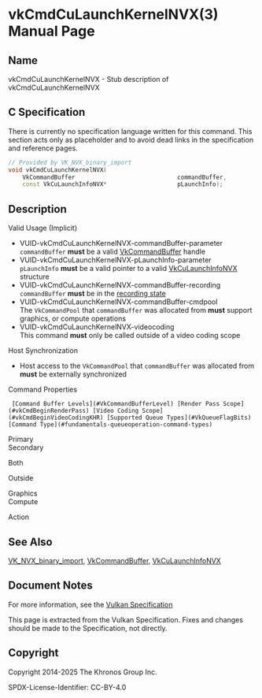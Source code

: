 # vkCmdCuLaunchKernelNVX(3) Manual Page

## Name

vkCmdCuLaunchKernelNVX - Stub description of vkCmdCuLaunchKernelNVX



## [](#_c_specification)C Specification

There is currently no specification language written for this command. This section acts only as placeholder and to avoid dead links in the specification and reference pages.

```c++
// Provided by VK_NVX_binary_import
void vkCmdCuLaunchKernelNVX(
    VkCommandBuffer                             commandBuffer,
    const VkCuLaunchInfoNVX*                    pLaunchInfo);
```

## [](#_description)Description

Valid Usage (Implicit)

- [](#VUID-vkCmdCuLaunchKernelNVX-commandBuffer-parameter)VUID-vkCmdCuLaunchKernelNVX-commandBuffer-parameter  
  `commandBuffer` **must** be a valid [VkCommandBuffer](https://registry.khronos.org/vulkan/specs/latest/man/html/VkCommandBuffer.html) handle
- [](#VUID-vkCmdCuLaunchKernelNVX-pLaunchInfo-parameter)VUID-vkCmdCuLaunchKernelNVX-pLaunchInfo-parameter  
  `pLaunchInfo` **must** be a valid pointer to a valid [VkCuLaunchInfoNVX](https://registry.khronos.org/vulkan/specs/latest/man/html/VkCuLaunchInfoNVX.html) structure
- [](#VUID-vkCmdCuLaunchKernelNVX-commandBuffer-recording)VUID-vkCmdCuLaunchKernelNVX-commandBuffer-recording  
  `commandBuffer` **must** be in the [recording state](#commandbuffers-lifecycle)
- [](#VUID-vkCmdCuLaunchKernelNVX-commandBuffer-cmdpool)VUID-vkCmdCuLaunchKernelNVX-commandBuffer-cmdpool  
  The `VkCommandPool` that `commandBuffer` was allocated from **must** support graphics, or compute operations
- [](#VUID-vkCmdCuLaunchKernelNVX-videocoding)VUID-vkCmdCuLaunchKernelNVX-videocoding  
  This command **must** only be called outside of a video coding scope

Host Synchronization

- Host access to the `VkCommandPool` that `commandBuffer` was allocated from **must** be externally synchronized

Command Properties

     [Command Buffer Levels](#VkCommandBufferLevel) [Render Pass Scope](#vkCmdBeginRenderPass) [Video Coding Scope](#vkCmdBeginVideoCodingKHR) [Supported Queue Types](#VkQueueFlagBits) [Command Type](#fundamentals-queueoperation-command-types)

Primary  
Secondary

Both

Outside

Graphics  
Compute

Action

## [](#_see_also)See Also

[VK\_NVX\_binary\_import](https://registry.khronos.org/vulkan/specs/latest/man/html/VK_NVX_binary_import.html), [VkCommandBuffer](https://registry.khronos.org/vulkan/specs/latest/man/html/VkCommandBuffer.html), [VkCuLaunchInfoNVX](https://registry.khronos.org/vulkan/specs/latest/man/html/VkCuLaunchInfoNVX.html)

## [](#_document_notes)Document Notes

For more information, see the [Vulkan Specification](https://registry.khronos.org/vulkan/specs/latest/html/vkspec.html#vkCmdCuLaunchKernelNVX)

This page is extracted from the Vulkan Specification. Fixes and changes should be made to the Specification, not directly.

## [](#_copyright)Copyright

Copyright 2014-2025 The Khronos Group Inc.

SPDX-License-Identifier: CC-BY-4.0
